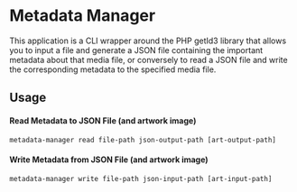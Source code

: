 # Metadata Manager

This application is a CLI wrapper around the PHP getId3 library that allows you to input a file and generate a JSON file containing the important metadata about that media file, or conversely to read a JSON file and write the corresponding metadata to the specified media file.

## Usage

#### Read Metadata to JSON File (and artwork image)
```
metadata-manager read file-path json-output-path [art-output-path]
```

#### Write Metadata from JSON File (and artwork image)
```
metadata-manager write file-path json-input-path [art-input-path]
```
